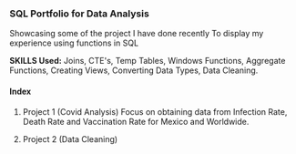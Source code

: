 ### SQL Portfolio for Data Analysis
Showcasing some of the project I have done recently
To display my experience using functions in SQL

<b>SKILLS Used:</b> Joins, CTE's, Temp Tables, Windows Functions, Aggregate Functions, Creating Views, Converting Data Types, Data Cleaning.

#### Index
1. Project 1 (Covid Analysis)
Focus on obtaining data from Infection Rate, Death Rate and Vaccination Rate for Mexico and Worldwide.

2. Project 2 (Data Cleaning)

